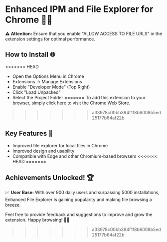 # Enhanced IPM and File Explorer for Chrome 📂✨

⚠️ **Attention:** Ensure that you enable "ALLOW ACCESS TO FILE URLS" in the extension settings for optimal performance.

## How to Install 🌐
<<<<<<< HEAD

- Open the Options Menu in Chrome
- Extensions -> Manage Extensions
- Enable "Developer Mode" (Top Right)
- Click "Load Unpacked"
- Select the Project Folder
=======
To add this extension to your browser, simply click [here](https://chromewebstore.google.com/detail/better-file-explorer-for/enoogpocakiocfjdghdahjnmpgejpghd) to visit the Chrome Web Store.
>>>>>>> a33978c00bb394f1f8b6008b5ed25177b64af22b

## Key Features 🎉
- Improved file explorer for local files in Chrome
- Improved design and usability
- Compatible with Edge and other Chromium-based browsers
<<<<<<< HEAD
=======

## Achievements Unlocked! 🏆
📈 **User Base:** With over 900 daily users and surpassing 5000 installations, Enhanced File Explorer is gaining popularity and making file browsing a breeze.

Feel free to provide feedback and suggestions to improve and grow the extension. Happy browsing! 🚀📂
>>>>>>> a33978c00bb394f1f8b6008b5ed25177b64af22b
